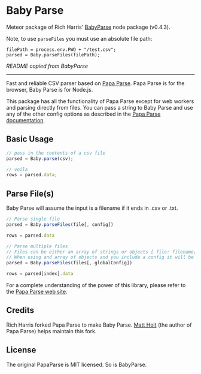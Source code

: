 # Baby Parse

Meteor package of Rich Harris' [BabyParse](https://github.com/Rich-Harris/BabyParse) node package (v0.4.3).

Note, to use `parseFiles` you must use an absolute file path:

```
filePath = process.env.PWD + "/test.csv";
parsed = Baby.parseFiles(filePath);
```

*README copied from BabyParse*

- - -

Fast and reliable CSV parser based on [Papa Parse](http://papaparse.com). Papa Parse is for the browser, Baby Parse is for Node.js.

This package has all the functionality of Papa Parse except for web workers and parsing directly from files. You can pass a string to Baby Parse and use any of the other config options as described in the [Papa Parse documentation](http://papaparse.com/docs).

Basic Usage
-----

```js
// pass in the contents of a csv file
parsed = Baby.parse(csv);

// voila
rows = parsed.data;
```


Parse File(s)
-----

Baby Parse will assume the input is a filename if it ends in .csv or .txt.

```js
// Parse single file
parsed = Baby.parseFiles(file[, config])

rows = parsed.data
```

```js
// Parse multiple files
// Files can be either an array of strings or objects { file: filename[, config: config] }
// When using and array of objects and you include a config it will be used in place of the global config
parsed = Baby.parseFiles(files[, globalConfig])

rows = parsed[index].data
```


For a complete understanding of the power of this library, please refer to the [Papa Parse web site](http://papaparse.com).


Credits
-------

Rich Harris forked Papa Parse to make Baby Parse. [Matt Holt](https://twitter.com/mholt6) (the author of Papa Parse) helps maintain this fork.


License
-------

The original PapaParse is MIT licensed. So is BabyParse.
